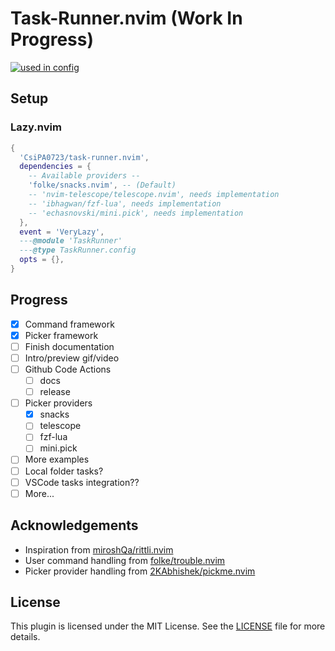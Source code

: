 # Task-Runner.nvim (Work In Progress)
<!-- markdownlint-disable MD033 -->

<a href="https://dotfyle.com/plugins/CsiPA0723/task-runner.nvim"><img alt="used in config" src="https://dotfyle.com/plugins/CsiPA0723/task-runner.nvim/shield?style=for-the-badge" /></a><!-- markdownlint-disable-line MD013 -->

## Setup

### Lazy.nvim

```lua
{
  'CsiPA0723/task-runner.nvim',
  dependencies = { 
    -- Available providers --
    'folke/snacks.nvim', -- (Default)
    -- 'nvim-telescope/telescope.nvim', needs implementation
    -- 'ibhagwan/fzf-lua', needs implementation
    -- 'echasnovski/mini.pick', needs implementation
  },
  event = 'VeryLazy',
  ---@module 'TaskRunner'
  ---@type TaskRunner.config
  opts = {},
}
```

## Progress

- [x] Command framework
- [x] Picker framework
- [ ] Finish documentation
- [ ] Intro/preview gif/video
- [ ] Github Code Actions
  - [ ] docs
  - [ ] release
- [ ] Picker providers
  - [x] snacks
  - [ ] telescope
  - [ ] fzf-lua
  - [ ] mini.pick
- [ ] More examples
- [ ] Local folder tasks?
- [ ] VSCode tasks integration??
- [ ] More...

## Acknowledgements

- Inspiration from [miroshQa/rittli.nvim](https://github.com/miroshQa/rittli.nvim)
- User command handling from [folke/trouble.nvim](https://github.com/folke/trouble.nvim)
- Picker provider handling from [2KAbhishek/pickme.nvim](https://github.com/2KAbhishek/pickme.nvim)

## License

This plugin is licensed under the MIT License.
See the [LICENSE](./LICENSE) file for more details.

